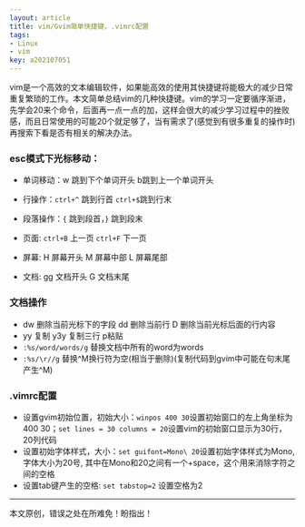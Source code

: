```yaml
---
layout: article
title: vim/Gvim简单快捷键，.vimrc配置
tags: 
- Linux
- vim
key: a202107051
---
```


vim是一个高效的文本编辑软件，如果能高效的使用其快捷键将能极大的减少日常重复繁琐的工作。本文简单总结vim的几种快捷键。vim的学习一定要循序渐进，先学会20来个命令，后面再一点一点的加，这样会很大的减少学习过程中的挫败感，而且日常使用的可能20个就足够了，当有需求了(感觉到有很多重复的操作时)再搜索下看是否有相关的解决办法。

<!--more-->

### esc模式下光标移动：
* 单词移动：w 跳到下个单词开头   b跳到上一个单词开头
* 行操作：`ctrl+^` 跳到行首   `ctrl+$`跳到行末
* 段落操作：`{` 跳到段首，`}` 跳到段末

* 页面: `ctrl+B` 上一页   `ctrl+F`  下一页
* 屏幕: H 屏幕开头  M 屏幕中部  L 屏幕尾部

* 文档: gg 文档开头  G 文档末尾

### 文档操作
* dw 删除当前光标下的字段 dd 删除当前行 D 删除当前光标后面的行内容
* yy 复制  y3y 复制三行  p粘贴
* `:%s/word/words/g` 替换文档中所有的word为words
* `:%s/\r//g` 替换^M换行符为空(相当于删除)(复制代码到gvim中可能在句末尾产生^M)

### .vimrc配置
* 设置gvim初始位置，初始大小：`winpos 400 30`设置初始窗口的左上角坐标为400 30；`set lines = 30 columns = 20`设置vim的初始窗口显示为30行，20列代码
* 设置初始字体样式，大小：`set guifont=Mono\ 20`设置初始字体样式为Mono, 字体大小为20号, 其中在Mono和20之间有一个\+space，这个用来消除字符之间的空格
* 设置tab键产生的空格: `set tabstop=2` 设置空格为2

---
本文原创，错误之处在所难免！盼指出！
